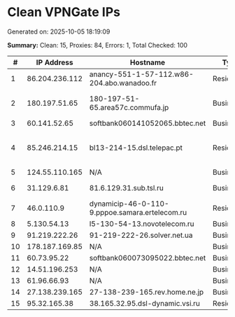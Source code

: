 # Clean VPNGate IPs
Generated on: 2025-10-05 18:19:09

**Summary:** Clean: 15, Proxies: 84, Errors: 1, Total Checked: 100

| # | IP Address | Hostname | Type | Country | Provider |
|---|------------|----------|------|---------|----------|
| 1 | 86.204.236.112 | anancy-551-1-57-112.w86-204.abo.wanadoo.fr | Residential | FR | Orange S.A. |
| 2 | 180.197.51.65 | 180-197-51-65.area57c.commufa.jp | Business | JP | Chubu Telecommunications Company, Inc. |
| 3 | 60.141.52.65 | softbank060141052065.bbtec.net | Business | JP | SoftBank Corp. |
| 4 | 85.246.214.15 | bl13-214-15.dsl.telepac.pt | Residential | PT | MEO - SERVICOS DE COMUNICACOES E MULTIMEDIA S.A. |
| 5 | 124.55.110.165 | N/A | Business | KR | LG POWERCOMM |
| 6 | 31.129.6.81 | 81.6.129.31.sub.tsl.ru | Business | RU | LLC Teledyne Systems Limited |
| 7 | 46.0.110.9 | dynamicip-46-0-110-9.pppoe.samara.ertelecom.ru | Residential | RU | JSC "ER-Telecom Holding" |
| 8 | 5.130.54.13 | l5-130-54-13.novotelecom.ru | Business | RU | Novotelecom Ltd |
| 9 | 91.219.222.26 | 91-219-222-26.solver.net.ua | Business | UA | NVTOV "SOLVER" |
| 10 | 178.187.169.85 | N/A | Business | RU | PJSC Rostelecom |
| 11 | 60.73.95.22 | softbank060073095022.bbtec.net | Business | JP | SoftBank Corp. |
| 12 | 14.51.196.253 | N/A | Business | KR | Korea Telecom |
| 13 | 61.96.66.93 | N/A | Business | KR | CCS |
| 14 | 27.138.239.165 | 27-138-239-165.rev.home.ne.jp | Business | JP | JCOM Co., Ltd. |
| 15 | 95.32.165.38 | 38.165.32.95.dsl-dynamic.vsi.ru | Residential | RU | PJSC Rostelecom |
